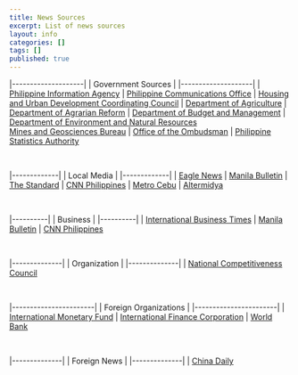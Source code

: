 ```yaml
---
title: News Sources
excerpt: List of news sources
layout: info
categories: []
tags: []
published: true
---
```


|--------------------|
| Government Sources |
|--------------------|
| [Philippine Information Agency](http://news.pia.gov.ph/)
| [Philippine Communications Office](http://news.pia.gov.ph/)
| [Housing and Urban Development Coordinating Council](http://www.hudcc.gov.ph/)
| [Department of Agriculture](http://www.dar.gov.ph/)
| [Department of Agrarian Reform](http://www.dar.gov.ph/)
| [Department of Budget and Management](http://www.dbm.gov.ph/)
| [Department of Environment and Natural Resources](http://www.denr.gov.ph/) <br/> [Mines and Geosciences Bureau](http://www.mgb.gov.ph/)
| [Office of the Ombudsman](http://www.ombudsman.gov.ph/)
| [Philippine Statistics Authority](http://psa.gov.ph/)

&nbsp;

|-------------|
| Local Media |
|-------------|
| [Eagle News](http://www.eaglenews.ph/)
| [Manila Bulletin](http://www.mb.com.ph/)
| [The Standard](http://thestandard.com.ph/)
| [CNN Philippines](http://cnnphilippines.com/)
| [Metro Cebu](http://metrocebu.com.ph/)
| [Altermidya](http://www.altermidya.net/)

&nbsp;

|----------|
| Business |
|----------|
| [International Business Times](http://www.ibtimes.com/)
| [Manila Bulletin](http://www.mb.com.ph/)
| [CNN Philippines](http://cnnphilippines.com/)

&nbsp;

|--------------|
| Organization |
|--------------|
| [National Competitiveness Council](http://www.competitive.org.ph/)

&nbsp;

|-----------------------|
| Foreign Organizations |
|-----------------------|
| [International Monetary Fund](http://www.imf.org/external/index.htm)
| [International Finance Corporation](http://www.ifc.org/)
| [World Bank](http://www.worldbank.org/)

&nbsp;

|--------------|
| Foreign News |
|--------------|
| [China Daily](http://www.chinadaily.com.cn/)
